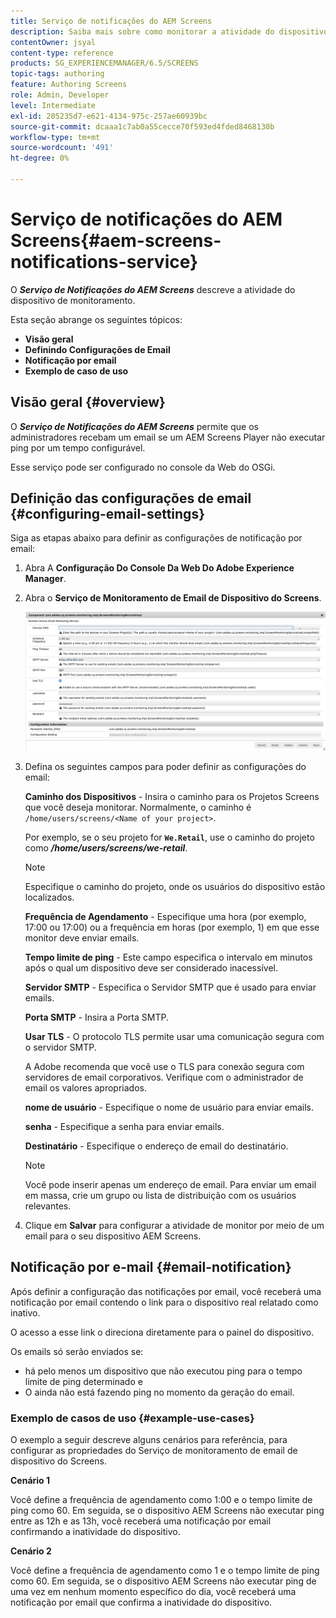```yaml
---
title: Serviço de notificações do AEM Screens
description: Saiba mais sobre como monitorar a atividade do dispositivo para AEM Screens.
contentOwner: jsyal
content-type: reference
products: SG_EXPERIENCEMANAGER/6.5/SCREENS
topic-tags: authoring
feature: Authoring Screens
role: Admin, Developer
level: Intermediate
exl-id: 205235d7-e621-4134-975c-257ae60939bc
source-git-commit: dcaaa1c7ab0a55cecce70f593ed4fded8468130b
workflow-type: tm+mt
source-wordcount: '491'
ht-degree: 0%

---
```


# Serviço de notificações do AEM Screens{#aem-screens-notifications-service}

<!--removed from metadata: admitteddomains: @adobe.com;@caesars.com-->

O ***Serviço de Notificações do AEM Screens*** descreve a atividade do dispositivo de monitoramento.

Esta seção abrange os seguintes tópicos:

* **Visão geral**
* **Definindo Configurações de Email**
* **Notificação por email**
* **Exemplo de caso de uso**

<!-- OBSOLETE NOTE>
>[!CAUTION]
>
>This AEM Screens functionality is only available, if you have installed AEM 6.3.2 Feature Pack 3 or AEM 6.4.1 Screens Feature Pack 1.
>
>To get access to this Feature Pack, contact Adobe Support and request access. After you have permissions you can download it from Package Share. -->

## Visão geral {#overview}

O ***Serviço de Notificações do AEM Screens*** permite que os administradores recebam um email se um AEM Screens Player não executar ping por um tempo configurável.

Esse serviço pode ser configurado no console da Web do OSGi.

## Definição das configurações de email {#configuring-email-settings}

Siga as etapas abaixo para definir as configurações de notificação por email:

1. Abra A **Configuração Do Console Da Web Do Adobe Experience Manager**.
1. Abra o **Serviço de Monitoramento de Email de Dispositivo do Screens**.

   ![screen_shot_2018-04-26at44602pm](assets/screen_shot_2018-04-26at44602pm.png)

1. Defina os seguintes campos para poder definir as configurações do email:

   **Caminho dos Dispositivos** - Insira o caminho para os Projetos Screens que você deseja monitorar. Normalmente, o caminho é `/home/users/screens/<Name of your project>`.

   Por exemplo, se o seu projeto for **`We.Retail`**, use o caminho do projeto como ***/home/users/screens/we-retail***.

   >[!NOTE]
   >
   >Especifique o caminho do projeto, onde os usuários do dispositivo estão localizados.

   **Frequência de Agendamento** - Especifique uma hora (por exemplo, 17:00 ou 17:00) ou a frequência em horas (por exemplo, 1) em que esse monitor deve enviar emails.

   **Tempo limite de ping** - Este campo especifica o intervalo em minutos após o qual um dispositivo deve ser considerado inacessível.

   **Servidor SMTP** - Especifica o Servidor SMTP que é usado para enviar emails.

   **Porta SMTP** - Insira a Porta SMTP.

   **Usar TLS** - O protocolo TLS permite usar uma comunicação segura com o servidor SMTP.

   A Adobe recomenda que você use o TLS para conexão segura com servidores de email corporativos. Verifique com o administrador de email os valores apropriados.

   **nome de usuário** - Especifique o nome de usuário para enviar emails.

   **senha** - Especifique a senha para enviar emails.

   **Destinatário** - Especifique o endereço de email do destinatário.

   >[!NOTE]
   >
   >Você pode inserir apenas um endereço de email. Para enviar um email em massa, crie um grupo ou lista de distribuição com os usuários relevantes.

1. Clique em **Salvar** para configurar a atividade de monitor por meio de um email para o seu dispositivo AEM Screens.

## Notificação por e-mail {#email-notification}

Após definir a configuração das notificações por email, você receberá uma notificação por email contendo o link para o dispositivo real relatado como inativo.

O acesso a esse link o direciona diretamente para o painel do dispositivo.

Os emails só serão enviados se:

* há pelo menos um dispositivo que não executou ping para o tempo limite de ping determinado e
* O ainda não está fazendo ping no momento da geração do email.

### Exemplo de casos de uso {#example-use-cases}

O exemplo a seguir descreve alguns cenários para referência, para configurar as propriedades do Serviço de monitoramento de email de dispositivo do Screens.

**Cenário 1**

Você define a frequência de agendamento como 1:00 e o tempo limite de ping como 60. Em seguida, se o dispositivo AEM Screens não executar ping entre as 12h e as 13h, você receberá uma notificação por email confirmando a inatividade do dispositivo.

**Cenário 2**

Você define a frequência de agendamento como 1 e o tempo limite de ping como 60. Em seguida, se o dispositivo AEM Screens não executar ping de uma vez em nenhum momento específico do dia, você receberá uma notificação por email que confirma a inatividade do dispositivo.

